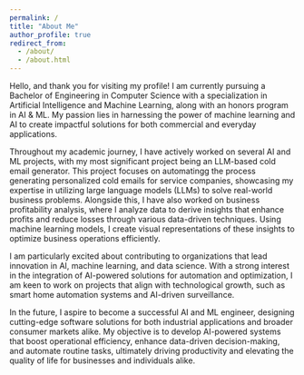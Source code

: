 ```yaml
---
permalink: /
title: "About Me"
author_profile: true
redirect_from: 
  - /about/
  - /about.html
---
```


Hello, and thank you for visiting my profile! I am currently pursuing a Bachelor of Engineering in Computer Science with a specialization in Artificial Intelligence and Machine Learning, along with an honors program in AI & ML. My passion lies in harnessing the power of machine learning and AI to create impactful solutions for both commercial and everyday applications.

Throughout my academic journey, I have actively worked on several AI and ML projects, with my most significant project being an LLM-based cold email generator. This project focuses on automatingg the process generating personalized cold emails for service companies, showcasing my expertise in utilizing large language models (LLMs) to solve real-world business problems. Alongside this, I have also worked on business profitability analysis, where I analyze data to derive insights that enhance profits and reduce losses through various data-driven techniques. Using machine learning models, I create visual representations of these insights to optimize business operations efficiently.


I am particularly excited about contributing to organizations that lead innovation in AI, machine learning, and data science. With a strong interest in the integration of AI-powered solutions for automation and optimization, I am keen to work on projects that align with  technological growth, such as smart home automation systems and AI-driven surveillance.

In the future, I aspire to become a successful AI and ML engineer, designing cutting-edge software solutions for both industrial applications and broader consumer markets alike. My objective is to develop AI-powered systems that boost operational efficiency, enhance data-driven decision-making, and automate routine tasks, ultimately driving productivity and elevating the quality of life for businesses and individuals alike.





